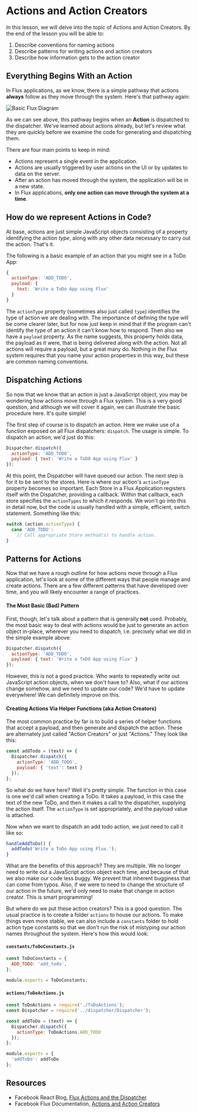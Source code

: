 Actions and Action Creators
===========================

In this lesson, we will delve into the topic of Actions and Action Creators. By
the end of the lesson you will be able to:

1. Describe conventions for naming actions
2. Describe patterns for writing actions and action creators
3. Describe how information gets to the action creator

## Everything Begins With an Action

In Flux applications, as we know, there is a simple pathway that actions **always**
follow as they move through the system. Here's that pathway again:

![Basic Flux Diagram](https://camo.githubusercontent.com/531c8327584413af6cdc8aa2dca87106d053345e/68747470733a2f2f657a6d696c6c65722e73332e616d617a6f6e6177732e636f6d2f7075626c69632f696d616765732f666c75782d73696d706c6573742e6a7067)

As we can see above, this pathway begins when an  **Action** is dispatched to
the dispatcher. We've learned about actions already, but let's review what they
are quickly before we examine the code for generating and dispatching
them.

There are four main points to keep in mind:
* Actions represent a single event in the application.
* Actions are usually triggered by user actions on the UI or by updates to data
  on the server.
* After an action has moved through the system, the application will be in a new state.
* In Flux applications, **only one action can move through the system
at a time**.

## How do we represent Actions in Code?

At base, actions are just simple JavaScript objects consisting of a property
identifying the action _type_, along with any other data necessary to carry
out the action. That's it.

The following is a basic example of an action that you might see in a ToDo App:

```javascript
{
  actionType: 'ADD_TODO',
  payload: {
    text: 'Write a ToDo App using Flux'
  }
}
```
The `actionType` property (sometimes also just called `type`) identifies the type
of action we are dealing with. The importance of defining the type will be come
clearer later, but for now just keep in mind that if the program can't identify
the type of an action it can't know how to respond. Then also we have a `payload`
property. As the name suggests, this property holds data, the payload as it were, that is
being delivered along with the action. Not all actions will require a payload,
but a great many do. Nothing in the Flux system requires that you name your action
properties in this way, but these are common naming conventions.

## Dispatching Actions

So now that we know that an action is just a JavaScript object, you may be wondering
how actions move through a Flux system. This is a very good question, and although
we will cover it again, we can illustrate the basic procedure here. It's quite simple!

The first step of course is to dispatch an action. Here we make use of a function
exposed on all Flux dispatchers: `dispatch`. The usage is simple. To dispatch an
action, we'd just do this:

```javascript
Dispatcher.dispatch({
  actionType: 'ADD_TODO',
  payload: { text: 'Write a ToDO App using Flux' }
});
```

At this point, the Dispatcher will have queued our action. The next step is for
it to be sent to the stores. Here is where our action's `actionType` property
becomes so important. Each Store in a Flux Application registers itself
with the Dispatcher, providing a callback. Within that callback, each store specifies
the `actionTypes` to which it responds. We won't go into this in detail now,
but the code is usually handled with a simple, efficient, switch statement.
Something like this:

```javascript
switch (action.actionType) {
  case 'ADD_TODO':
    // Call appropriate Store method(s) to handle action.
}
```

## Patterns for Actions

Now that we have a rough outline for how actions move through a Flux application,
let's look at some of the different ways that people manage and create actions. There
are a few different patterns that have developed over time, and you will likely 
encounter a range of practices.

#### The Most Basic (Bad) Pattern

First, though, let's talk about a pattern that is generally **not** used. Probably, the
most basic way to deal with actions would be just to generate an action object
in-place, wherever you need to dispatch, i.e. precisely what we did in the simple
example above:

```javascript
Dispatcher.dispatch({
  actionType: 'ADD_TODO',
  payload: { text: 'Write a ToDO App using Flux' }
});
```

However, this is not a good practice. Who wants to repeatedly write out JavaScript
action objects, when we don't have to? Also, what if our actions change somehow, 
and we need to update our code? We'd have to update everywhere! We can definitely improve on this.

#### Creating Actions Via Helper Functions (aka Action Creators)

The most common practice by far is to build a series of helper functions that accept
a payload, and then generate and dispatch the action. These are alternately just called
"Action Creators" or just "Actions." They look like this:

```javascript
const addTodo = (text) => {
  Dispatcher.dispatch({
    actionType: 'ADD_TODO',
    payload: { 'text': text }
  });
};
```
So what do we have here? Well it's pretty simple. The function in this case is
one we'd call when creating a ToDo. It takes a payload, in this case the text
of the new ToDo, and then it makes a call to the dispatcher, supplying the action
itself. The `actionType` is set appropriately, and the payload value is attached.

Now when we want to dispatch an add todo action, we just need to call it like
so:

```javascript
handleAddToDo() {
  addTodo('Write a ToDo App using Flux.');
}
```
What are the benefits of this approach? They are multiple. We no longer need to
write out a JavaScript action object each time, and because of that
we also make our code less buggy. We prevent that inherent bugginess that
can come from typos. Also, if we were to need to change the structure of our
action in the future, we'd only need to make that change in action creator.
This is smart programming!

But where do we put these action creators? This is a good question. The usual
practice is to create a folder `actions` to house our actions. To make things
even more stable, we can also include a `constants` folder to hold  action type
constants so that we don't run the risk of mistyping our action names throughout
the system. Here's how this would look:

#### `constants/ToDoConstants.js`

```javascript
const ToDoConstants = {
  ADD_TODO: 'add_todo',
};

module.exports = ToDoConstants;
```

#### `actions/ToDoActions.js`
```javascript
const ToDoActions = require('./ToDoActions');
const Dispatcher = require('../dispatcher/Dispatcher');

const addToDo = (text) => {
  Dispatcher.dispatch({
    actionType: ToDoActions.ADD_TODO
  });
};

module.exports = {
  'addToDo': addToDo
};
```

## Resources

- Facebook React Blog, [Flux Actions and the Dispatcher](https://facebook.github.io/react/blog/2014/07/30/flux-actions-and-the-dispatcher.html#actions-and-actioncreators)
- Facebook Flux Documentation, [Actions and Action Creators](https://facebook.github.io/flux/docs/actions-and-the-dispatcher.html#actions-and-action-creators)
